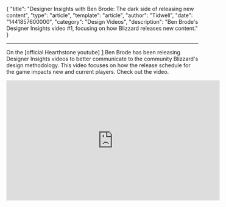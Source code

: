 
{
	"title": "Designer Insights with Ben Brode: The dark side of releasing new content",
	"type": "article",
	"template": "article",
	"author": "Tidwell",
	"date": "1441857600000",
	"category": "Design Videos",
	"description": "Ben Brode's Designer Insights video #1, focusing on how Blizzard releases new content."
}

---

On the [official Hearthstone youtube] [1] Ben Brode has been releasing Designer Insights videos to better communicate to the community Blizzard's design methodology.  This video focuses on how the release schedule for the game impacts new and current players. Check out the video.

<iframe width="560" height="315" src="https://www.youtube.com/embed/EGc6hAr8r6c" frameborder="0" allowfullscreen></iframe>


 [1]: https://www.youtube.com/channel/UCVia_crjzJylRmGq7SHTiaw "Hearthstone on Youtube"
